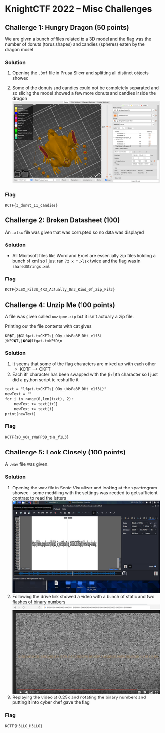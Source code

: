 # KnightCTF 2022 – Misc Challenges

## Challenge 1: Hungry Dragon (50 points)

We are given a bunch of files related to a 3D model and the flag was the number of donuts (torus shapes) and candies (spheres) eaten by the dragon model

### Solution

1. Opening the `.3mf` file in Prusa Slicer and splitting all distinct objects showed

2. Some of the donuts and candies could not be completely separated and so slicing the model showed a few more donuts and candies inside the dragon
   ![dragon](./images/3.png)

### Flag

```
KCTF{3_donut_11_candies}
```

## Challenge 2: Broken Datasheet (100)

An `.xlsx` file was given that was corrupted so no data was displayed

### Solution

- All Microsoft files like Word and Excel are essentially zip files holding a bunch of xml so
  I just ran `7z x *.xlsx` twice and the flag was in `sharedStrings.xml`

### Flag

```
KCTF{XLSX_Fil3$_4R3_Actually_0n3_Kind_0f_Zip_Fil3}
```

## Challenge 4: Unzip Me (100 points)

A file was given called `unzipme.zip` but it isn't actually a zip file.

Printing out the file contents with cat gives

```
KP�T,|�Glfgat.txCKFTs{_OOy_uWsPa3P_DHt_e1f3L
}KP?�T,|�G��lfgat.txKP6D\n
```

### Solution

1. It seems that some of the flag characters are mixed up with each other
   - KCTF --> CKFT
2. Each ith character has been swapped with the (i+1)th character so I just did a python script to reshuffle it

```
text = "lfgat.txCKFTs{_OOy_uWsPa3P_DHt_e1f3L}"
newText = ""
for i in range(0,len(text), 2):
    newText += text[i+1]
    newText += text[i]
print(newText)
```

### Flag

```
KCTF{sO_yOu_sWaPP3D_tHe_f1L3}
```

## Challenge 5: Look Closely (100 points)

A `.wav` file was given.

### Solution

1. Opening the wav file in Sonic Visualizer and looking at the spectrogram showed - some meddling with the settings was needed to get sufficient contrast to read the letters
   ![spectrogram](./images/1.png)
2. Following the drive link showed a video with a bunch of static and two flashes of binary numbers
   ![binary video](./images/2.png)
3. Replaying the video at 0.25x and notating the binary numbers and putting it into cyber chef gave the flag

### Flag

```
KCTF{H3LLO_H3LLO}
```
